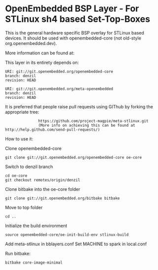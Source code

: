 OpenEmbedded BSP Layer - For STLinux sh4 based Set-Top-Boxes 
============================================================

This is the general hardware specific BSP overlay for STLinux based devices.
It should be used with openembedded-core (not old-style org.openembedded.dev).

More information can be found at:


This layer in its entirety depends on:

    URI: git://git.openembedded.org/openembedded-core
    branch: denzil 
    revision: HEAD

    URI: git://git.openembedded.org/meta-openembedded
    branch: denzil 
    revision: HEAD

It is preferred that people raise pull requests using GIThub by forking the appropriate tree:

                   https://github.com/project-magpie/meta-stlinux.git
                   (More info on achieving this can be found at http://help.github.com/send-pull-requests/)


How to use it:

Clone openembedded-core

    git clone git://git.openembedded.org/openembedded-core oe-core

Switch to denzil branch

    cd oe-core
    git checkout remotes/origin/denzil

Clone bitbake into the oe-core folder

    git clone git://git.openembedded.org/bitbake bitbake

Move to top folder

    cd ..
Initialize the build environment

    source openembedded-core/oe-init-build-env stlinux-build

Add meta-stlinux in bblayers.conf
Set MACHINE to spark in local.conf

Run bitbake: 

    bitbake core-image-minimal 


